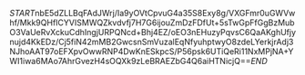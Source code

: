$START$nbE5dZLLBqFAdJWrj/Ia9yOVtCpvuG4a35S8Exy8g/VXGFmr0uGWVwhf/Mkk9QHfICYVISMWQZkvdvfj7H7G6ijouZmDzFDfUt+5sTwGpFfGgBzMubO3VaUeRvXckuCdhIngjURPQNcd+Bhj4EZ/oEO3nEHuzyPqvsC6QaAKghUfjynujd4KkEDz/Cj5fiN42mMB2GwcsnSmVuzalEqNfyuhptwyO8zdeLYerkjrAdj3NJhoAAT97oEFXpvOwwRNP4DwKnESkpcS/P56psk6UTiQeRi11NxMPjNA+YWI1iwa6MAo7AhrGvezH4sOQXk9zLeBRAEZbG4Q6aiHTNicjQ==$END$